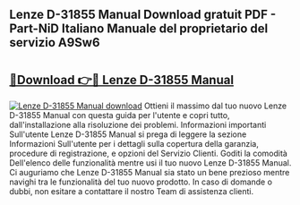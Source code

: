 ## Lenze D-31855 Manual Download gratuit PDF - Part-NiD Italiano Manuale del proprietario del servizio A9Sw6

# <h2><a href="http://dfd2d9i.blite.top/?on=Lenze+D-31855+Manual">🔗Download 👉🔴 Lenze D-31855 Manual</a></h2>

[![Lenze D-31855 Manual download](https://i.imgur.com/lujVjoI.png)](http://dfd2d9i.blite.top/?on=Lenze+D-31855+Manual)
Ottieni il massimo dal tuo nuovo Lenze D-31855 Manual con questa guida per l'utente e copri tutto, dall'installazione alla risoluzione dei problemi. Informazioni importanti Sull'utente Lenze D-31855 Manual si prega di leggere la sezione Informazioni Sull'utente per i dettagli sulla copertura della garanzia, procedure di registrazione, e opzioni del Servizio Clienti. Goditi la comodità Dell'elenco delle funzionalità mentre usi il tuo nuovo Lenze D-31855 Manual. Ci auguriamo che Lenze D-31855 Manual sia stato un bene prezioso mentre navighi tra le funzionalità del tuo nuovo prodotto. In caso di domande o dubbi, non esitare a contattare il nostro Team di assistenza clienti.
